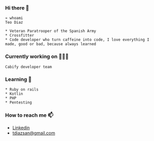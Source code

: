 ### Hi there 👋

```console
» whoami                      
Teo Diaz

* Veteran Paratrooper of the Spanish Army
* Crossfitter
* Code developer who turn caffeine into code, I love everything I made, good or bad, because always learned
```

### Currently working on 👨🏻‍💻
```console
Cabify developer team
```

### Learning :book:
```console
* Ruby on rails
* Kotlin
* PHP
* Pentesting
```

### How to reach me 📫

* [Linkedin](https://www.linkedin.com/in/teodiaz/)
* tdiazsan@gmail.com


<!--
**TeoDiaz/TeoDiaz** is a ✨ _special_ ✨ repository because its `README.md` (this file) appears on your GitHub profile.

Here are some ideas to get you started:

- 🔭 I’m currently working on ...
- 🌱 I’m currently learning ...
- 👯 I’m looking to collaborate on ...
- 🤔 I’m looking for help with ...
- 💬 Ask me about ...
- 📫 How to reach me: ...
- 😄 Pronouns: ...
- ⚡ Fun fact: ...
-->

